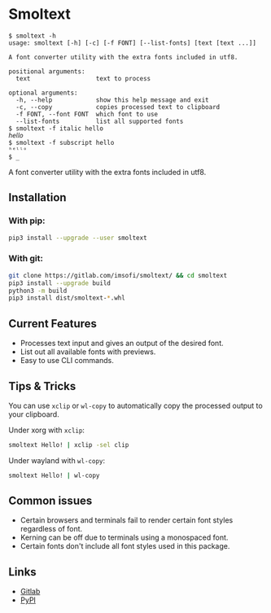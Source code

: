 # Smoltext

```
$ smoltext -h
usage: smoltext [-h] [-c] [-f FONT] [--list-fonts] [text [text ...]]

A font converter utility with the extra fonts included in utf8.

positional arguments:
  text                  text to process

optional arguments:
  -h, --help            show this help message and exit
  -c, --copy            copies processed text to clipboard
  -f FONT, --font FONT  which font to use
  --list-fonts          list all supported fonts
$ smoltext -f italic hello
𝘩𝘦𝘭𝘭𝘰
$ smoltext -f subscript hello
ʰᵉˡˡᵒ
$ _
```

A font converter utility with the extra fonts included in utf8.

## Installation

### With pip:

```bash
pip3 install --upgrade --user smoltext
```

### With git:

```bash
git clone https://gitlab.com/imsofi/smoltext/ && cd smoltext
pip3 install --upgrade build
python3 -m build
pip3 install dist/smoltext-*.whl
```

## Current Features

* Processes text input and gives an output of the desired font.
* List out all available fonts with previews.
* Easy to use CLI commands.

## Tips & Tricks

You can use `xclip` or `wl-copy` to automatically copy the processed output to your clipboard.

Under xorg with `xclip`:
```bash
smoltext Hello! | xclip -sel clip
```

Under wayland with `wl-copy`:
```bash
smoltext Hello! | wl-copy
```

## Common issues

* Certain browsers and terminals fail to render certain font styles regardless of font.
* Kerning can be off due to terminals using a monospaced font.
* Certain fonts don't include all font styles used in this package.

## Links

* [Gitlab](https://gitlab.com/imsofi/smoltext/)
* [PyPI](https://pypi.org/project/smoltext/)
